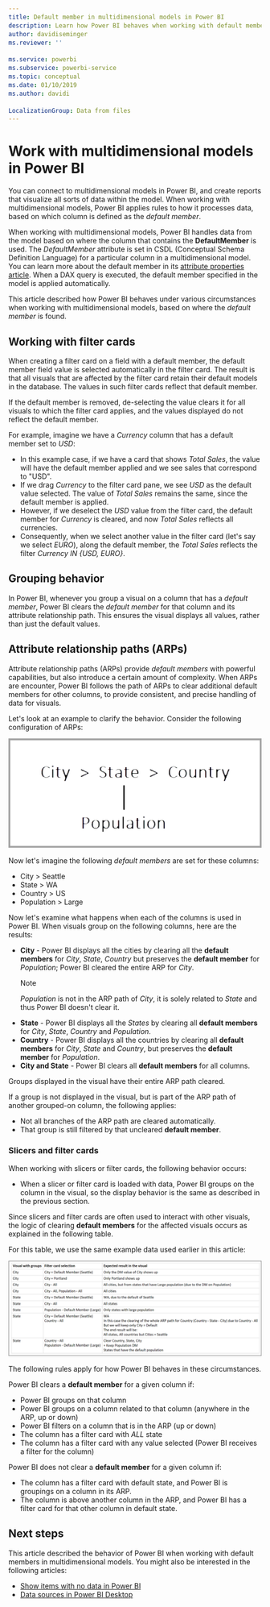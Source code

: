```yaml
---
title: Default member in multidimensional models in Power BI
description: Learn how Power BI behaves when working with default members in multidimensional models
author: davidiseminger
ms.reviewer: ''

ms.service: powerbi
ms.subservice: powerbi-service
ms.topic: conceptual
ms.date: 01/10/2019
ms.author: davidi

LocalizationGroup: Data from files
---
```

# Work with multidimensional models in Power BI

You can connect to multidimensional models in Power BI, and create reports that visualize all sorts of data within the model. When working with multidimensional models, Power BI applies rules to how it processes data, based on which column is defined as the *default member*. 

When working with multidimensional models, Power BI handles data from the model based on where the column that contains the **DefaultMember** is used. The *DefaultMember* attribute is set in CSDL (Conceptual Schema Definition Language) for a particular column in a multidimensional model. You can learn more about the default member in its [attribute properties article](/sql/analysis-services/multidimensional-models/attribute-properties-define-a-default-member?view=sql-server-2017). When a DAX query is executed, the default member specified in the model is applied automatically.

This article described how Power BI behaves under various circumstances when working with multidimensional models, based on where the *default member* is found. 

## Working with filter cards

When creating a filter card on a field with a default member, the default member field value is selected automatically in the filter card. The result is that all visuals that are affected by the filter card retain their default models in the database. The values in such filter cards reflect that default member.

If the default member is removed, de-selecting the value clears it for all visuals to which the filter card applies, and the values displayed do not reflect the default member.

For example, imagine we have a *Currency* column that has a default member set to *USD*:

* In this example case, if we have a card that shows *Total Sales*, the value will have the default member applied and we see sales that correspond to "USD".
* If we drag *Currency* to the filter card pane, we see *USD* as the default value selected. The value of *Total Sales* remains the same, since the default member is applied.
* However, if we deselect the *USD* value from the filter card, the default member for *Currency* is cleared, and now *Total Sales* reflects all currencies.
* Consequently, when we select another value in the filter card (let's say we select *EURO*), along the default member, the *Total Sales* reflects the filter *Currency IN {USD, EURO}*.

## Grouping behavior

In Power BI, whenever you group a visual on a column that has a *default member*, Power BI clears the *default member* for that column and its attribute relationship path. This ensures the visual displays all values, rather than just the default values.

## Attribute relationship paths (ARPs)

Attribute relationship paths (ARPs) provide *default members* with powerful capabilities, but also introduce a certain amount of complexity. When ARPs are encounter, Power BI follows the path of ARPs to clear additional default members for other columns, to provide consistent, and precise handling of data for visuals.

Let's look at an example to clarify the behavior. Consider the following configuration of ARPs:

![ARPs in a multidimensional model](media/desktop-default-member-multidimensional-models/default-members_01.png)

Now let's imagine the following *default members* are set for these columns:

* City > Seattle
* State > WA
* Country > US
* Population > Large

Now let's examine what happens when each of the columns is used in Power BI. When visuals group on the following columns, here are the results:

* **City** - Power BI displays all the cities by clearing all the **default members** for *City*, *State*, *Country* but preserves the **default member** for *Population*; Power BI cleared the entire ARP for *City*.
    > [!NOTE]
    > *Population* is not in the ARP path of *City*, it is solely related to *State* and thus Power BI doesn't clear it.
* **State** - Power BI displays all the *States* by clearing all **default members** for *City*, *State*, *Country* and *Population*.
* **Country** - Power BI displays all the countries by clearing all **default members** for *City*, *State* and *Country*, but preserves the **default member** for *Population*.
* **City and State** - Power BI clears all **default members** for all columns.

Groups displayed in the visual have their entire ARP path cleared. 

If a group is not displayed in the visual, but is part of the ARP path of another grouped-on column, the following applies:

* Not all branches of the ARP path are cleared automatically.
* That group is still filtered by that uncleared **default member**.

### Slicers and filter cards

When working with slicers or filter cards, the following behavior occurs:

* When a slicer or filter card is loaded with data, Power BI groups on the column in the visual, so the display behavior is the same as described in the previous section.

Since slicers and filter cards are often used to interact with other visuals, the logic of clearing **default members** for the affected visuals occurs as explained in the following table. 

For this table, we use the same example data used earlier in this article:

![Behavior or Power BI default member clearing with slicers and filter cards](media/desktop-default-member-multidimensional-models/default-members_02.png)

The following rules apply for how Power BI behaves in these circumstances.

Power BI clears a **default member** for a given column if:

* Power BI groups on that column
* Power BI groups on a column related to that column (anywhere in the ARP, up or down)
* Power BI filters on a column that is in the ARP (up or down)
* The column has a filter card with *ALL* state
* The column has a filter card with any value selected (Power BI receives a filter for the column)

Power BI does not clear a **default member** for a given column if:

* The column has a filter card with default state, and Power BI is groupings on a column in its ARP.
* The column is above another column in the ARP, and Power BI has a filter card for that other column in default state.


## Next steps

This article described the behavior of Power BI when working with default members in multidimensional models. You might also be interested in the following articles: 

* [Show items with no data in Power BI](../create-reports/desktop-show-items-no-data.md)
* [Data sources in Power BI Desktop](desktop-data-sources.md)